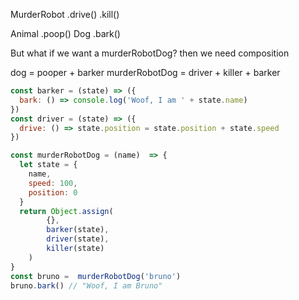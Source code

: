 MurderRobot
 .drive()
 .kill()

 Animal
  .poop()
    Dog
     .bark()

But what if we want a murderRobotDog? then we need composition

dog            = pooper + barker
murderRobotDog = driver + killer + barker


```javascript
const barker = (state) => ({
  bark: () => console.log('Woof, I am ' + state.name)
})
const driver = (state) => ({
  drive: () => state.position = state.position + state.speed
})

const murderRobotDog = (name)  => {
  let state = {
    name,
    speed: 100,
    position: 0
  }
  return Object.assign(
        {},
        barker(state),
        driver(state),
        killer(state)
    )
}
const bruno =  murderRobotDog('bruno')
bruno.bark() // "Woof, I am Bruno"
```
